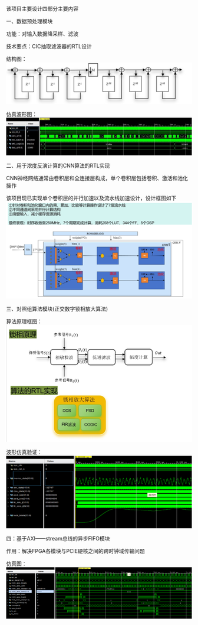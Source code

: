 该项目主要设计四部分主要内容

一、数据预处理模块

功能：对输入数据降采样、滤波

技术要点：CIC抽取滤波器的RTL设计

结构图：![image](https://github.com/hustyll/PAS_CNN_FPGA/blob/main/image/%E4%B8%89%E7%BA%A7CIC.png)

仿真波形图：![image](https://github.com/hustyll/PAS_CNN_FPGA/blob/main/image/CIC%E4%BB%BF%E7%9C%9F.jpg)

二、用于浓度反演计算的CNN算法的RTL实现

CNN神经网络通常由卷积层和全连接层构成，单个卷积层包括卷积、激活和池化操作

该项目现已实现单个卷积层的并行加速以及流水线加速设计，设计框图如下
![image](https://github.com/hustyll/PAS_CNN_FPGA/blob/main/image/%E5%8D%95%E5%B1%82%E5%8D%B7%E7%A7%AF%E5%8A%A0%E9%80%9F%E6%A1%86%E5%9B%BE.png)

三、对照组算法模块(正交数字锁相放大算法)

算法原理框图：![image](https://github.com/hustyll/PAS_CNN_FPGA/blob/main/image/%E6%95%B0%E5%AD%97%E9%94%81%E7%9B%B8%E6%94%BE%E5%A4%A7%E7%AE%97%E6%B3%95.png)

波形仿真验证：![image](https://github.com/hustyll/PAS_CNN_FPGA/blob/main/image/%E9%94%81%E7%9B%B8%E6%94%BE%E5%A4%A7%E7%AE%97%E6%B3%95%E4%BB%BF%E7%9C%9F%E6%B3%A2%E5%BD%A2.png)

四：基于AXI——stream总线的异步FIFO模块

作用：解决FPGA各模块与PCIE硬核之间的跨时钟域传输问题

仿真图：![image](https://github.com/hustyll/PAS_CNN_FPGA/blob/main/image/AXI_FIFO.png)


